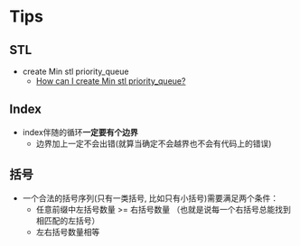 # Tips

## STL

- create Min stl priority_queue
    - [How can I create Min stl priority_queue?](https://stackoverflow.com/questions/2439283/how-can-i-create-min-stl-priority-queue)

## Index

- index伴随的循环**一定要有个边界**
    - 边界加上一定不会出错(就算当确定不会越界也不会有代码上的错误)

## 括号

- 一个合法的括号序列(只有一类括号, 比如只有小括号)需要满足两个条件：
    - 任意前缀中左括号数量 >= 右括号数量 （也就是说每一个右括号总能找到相匹配的左括号）
    - 左右括号数量相等
